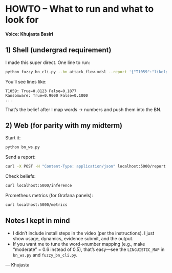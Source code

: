 
# HOWTO – What to run and what to look for

**Voice: Khujasta Basiri**

## 1) Shell (undergrad requirement)

I made this super direct. One line to run:

```bash
python fuzzy_bn_cli.py --bn attack_flow.xdsl --report '{"T1059":"likely","Ransomware":"high"}'
```

You’ll see lines like:
```
T1059: True=0.8123 False=0.1877
Ransomware: True=0.9000 False=0.1000
...
```

That’s the belief after I map words → numbers and push them into the BN.

## 2) Web (for parity with my midterm)

Start it:
```bash
python bn_ws.py
```

Send a report:
```bash
curl -X POST -H "Content-Type: application/json" localhost:5000/report   -d '{"T1059":"likely","Ransomware":0.9,"Process Delay":"moderate"}'
```

Check beliefs:
```bash
curl localhost:5000/inference
```

Prometheus metrics (for Grafana panels):
```bash
curl localhost:5000/metrics
```

## Notes I kept in mind

- I didn’t include install steps in the video (per the instructions). I just show usage, dynamics,
  evidence submit, and the output.
- If you want me to tune the word→number mapping (e.g., make “moderate” = 0.6 instead of 0.5),
  that’s easy—see the `LINGUISTIC_MAP` in `bn_ws.py` and `fuzzy_bn_cli.py`.

— Khujasta
